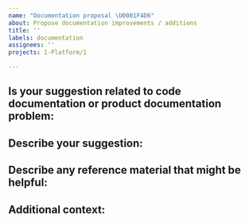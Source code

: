 ```yaml
---
name: "Documentation proposal \U0001F4D6"
about: Propose documentation improvements / additions
title: ''
labels: documentation
assignees: ''
projects: 1-Platform/1

---
```


<!--For any improvements or additions to existing documentation please be as precise and concise as possible:-->

## Is your suggestion related to code documentation or product documentation problem:
<!--
* Code / Product: [e.g. Code, Product]
* File / Document Name: [e.g. README.md, package.json]
-->

## Describe your suggestion:
<!-- A clear and concise description of what changes you are proposing. In the case of multiple documents, please create separate issues.  -->

## Describe any reference material that might be helpful:
<!--
1. Name and description of reference material.
2. Name and description of reference material.
-->

## Additional context:
<!-- Add any other context or screenshots about the proposal here. -->
